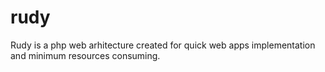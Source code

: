 # rudy
Rudy is a php web arhitecture created for quick web apps implementation and minimum resources consuming.
